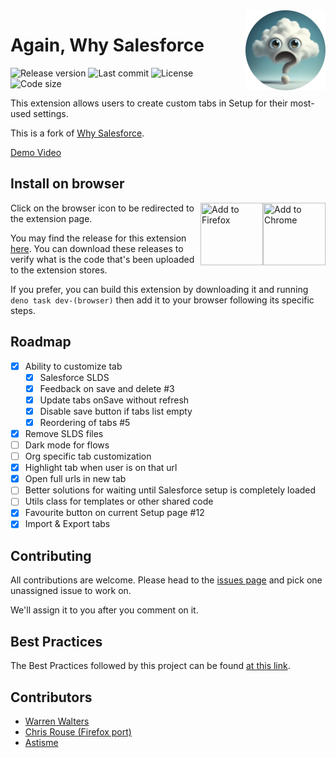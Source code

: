 <a href="https://github.com/Astisme/again-why-salesforce">
  <img src="https://github.com/Astisme/again-why-salesforce/blob/main/assets/icons/awsf-128.png?raw=true" align="right" title="Well hello there!" />
</a>

# Again, Why Salesforce

![Release version](https://img.shields.io/github/manifest-json/v/Astisme/again-why-salesforce?filename=manifest%2Ftemplate-manifest.json&label=Version)
![Last commit](https://img.shields.io/github/last-commit/Astisme/again-why-salesforce?labelColor=black&color=white)
![License](https://img.shields.io/github/license/Astisme/again-why-salesforce?color=238636)
![Code size](https://img.shields.io/github/languages/code-size/Astisme/again-why-salesforce)

<!--
![Chrome users](https://img.shields.io/chrome-web-store/users/:storeId)
![Chrome stars](https://img.shields.io/chrome-web-store/stars/:storeId)
![Firefox users](https://img.shields.io/amo/users/:addonId)
![Firefox stars](https://img.shields.io/amo/stars/:addonId)
![GitHub closed issues](https://img.shields.io/github/issues-closed/Astisme/again-why-salesforce)
![GitHub stars](https://img.shields.io/github/stars/Astisme/again-why-salesforce)
-->

This extension allows users to create custom tabs in Setup for their most-used settings.

This is a fork of [Why Salesforce](https://www.github.com/walters954/why-salesforce).

[Demo Video](https://youtu.be/BtlKRvac9ZQ)

## Install on browser

<a href="https://chromewebstore.google.com/detail/again-why-salesforce/bceeoimjhgjbihanbiifgpndmkklajbi" target="_blank">
  <img src="https://www.google.com/chrome/static/images/chrome-logo-m100.svg" title="Add to Chrome" width="100px" height="100px" align="right"/>
</a>
<a href="https://addons.mozilla.org/en-US/firefox/addon/again-why-salesforce/" target="_blank">
  <img src="https://www.mozilla.org/media/protocol/img/logos/firefox/browser/logo.eb1324e44442.svg" title="Add to Firefox" width="100px" height="100px" align="right"/>
</a>

Click on the browser icon to be redirected to the extension page.

You may find the release for this extension [here](https://github.com/Astisme/again-why-salesforce/releases).
You can download these releases to verify what is the code that's been uploaded to the extension stores.

If you prefer, you can build this extension by downloading it and running `deno task dev-(browser)` then add it to your browser following its specific steps.

## Roadmap

- [x] Ability to customize tab
  - [x] Salesforce SLDS
  - [x] Feedback on save and delete #3
  - [x] Update tabs onSave without refresh
  - [x] Disable save button if tabs list empty
  - [x] Reordering of tabs #5
- [x] Remove SLDS files
- [ ] Dark mode for flows
- [ ] Org specific tab customization
- [x] Highlight tab when user is on that url
- [x] Open full urls in new tab
- [ ] Better solutions for waiting until Salesforce setup is completely loaded
- [ ] Utils class for templates or other shared code
- [x] Favourite button on current Setup page #12
- [x] Import & Export tabs

## Contributing

All contributions are welcome. Please head to the [issues page](https://github.com/Astisme/again-why-salesforce/issues) and pick one unassigned issue to work on.

We'll assign it to you after you comment on it.

## Best Practices

The Best Practices followed by this project can be found [at this link](https://blog.jetbrains.com/webstorm/2024/10/javascript-best-practices-2024/).

## Contributors

- [Warren Walters](https://www.linkedin.com/in/walters954/)
- [Chris Rouse (Firefox port)](https://www.linkedin.com/in/chris-rouse/)
- [Astisme](https://www.github.com/Astisme/)
